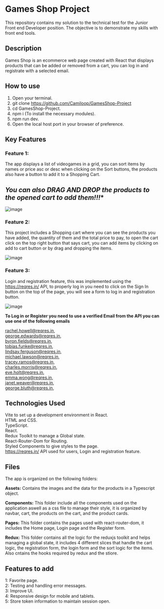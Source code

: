 # Games Shop Project

This repository contains my solution to the technical test for the Junior Front end Developer position. The objective is to demonstrate my skills with front end tools.

## Description

Games Shop is an ecommerce web page created with React that displays products that can be added or removed from a cart, you can log in and registrate with a selected email.

## How to use

1. Open your terminal.
2. git clone https://github.com/Camiloop/GamesShop-Project
3. cd GamesShop-Project.
4. npm i (To install the necessary modules).
5. npm run dev.
6. Open the local host port in your browser of preference.

## Key Features

### Feature 1:

The app displays a list of videogames in a grid, you can sort items by names or price asc or desc when clicking on the Sort buttons, the products also have a button to add it to a Shopping Cart.

## *You can also DRAG AND DROP the products to the opened cart to add them!!!**

![image](https://github.com/Camiloop/GamesShop-Project/assets/109489683/2600b419-a8ba-423b-a6b3-054b189800b5)

### Feature 2: 

This project includes a Shopping cart where you can see the products you have added, the quantity of them and the total price to pay, to open the cart click on the top right button that says cart, you can add items by clicking on add to cart button or by drag and dropping the items.

![image](https://github.com/Camiloop/GamesShop-Project/assets/109489683/d6040871-daee-4fb6-8743-cb465d690342)

### Feature 3: 

Login and registration feature, this was implemented using the https://reqres.in/ API, to properly log in you need to click on the Sign In button on the top of the page, you will see a form to log in and registration button.

![image](https://github.com/Camiloop/GamesShop-Project/assets/109489683/88c7b4a2-2a51-4898-a4d1-a6b4118cc571)

**To Log in or Register you need to use a verified Email from the API you can use one of the following emails**

rachel.howell@reqres.in, <br>
george.edwards@reqres.in, <br>
byron.fields@reqres.in, <br>
tobias.funke@reqres.in, <br>
lindsay.ferguson@reqres.in, <br>
michael.lawson@reqres.in, <br>
tracey.ramos@reqres.in, <br>
charles.morris@reqres.in, <br>
eve.holt@reqres.in, <br>
emma.wong@reqres.in, <br>
janet.weaver@reqres.in, <br>
george.bluth@reqres.in,

## Technologies Used

Vite to set up a development environment in React. <br>
HTML and CSS. <br>
TypeScript. <br>
React. <br> 
Redux Toolkit to manage a Global state. <br>
React-Router-Dom for Routing. <br> 
Styled Components to give styles to the page. <br>
https://reqres.in/ API used for users, Login and registration feature.

## Files

The app is organized on the following folders:

**Assets:** Contains the images and the data for the products in a Typescript object.

**Components:** This folder include all the components used on the application aswell as a css file to manage their style, it is organized by navbar, cart, the products on the cart, and the product cards.

**Pages:** This folder contains the pages used with react-router-dom, it includes the Home page, Login page and the Register form.

**Redux:** This folder contains all the logic for the reduxjs toolkit and helps managing a global state, it includes 4 different slices that handle the cart logic, the registration form, the login form and the sort logic for the items. Also cntains the hooks required by redux and the stiore.

## Features to add

1: Favorite page. <br>
2: Testing and handling error messages. <br>
3: Improve UI. <br>
4: Responsive design for mobile and tablets. <br>
5: Store token information to maintain session open.

